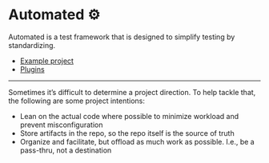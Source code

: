 # Automated ⚙️

Automated is a test framework that is designed to simplify testing by standardizing.

- [Example project](https://github.com/automated-tools/example)
- [Plugins](https://github.com/search?q=topic%3Aplugin+org%3Aautomated-tools&type=Repositories)

---

Sometimes it’s difficult to determine a project direction. To help tackle that, the following are some project intentions:

- Lean on the actual code where possible to minimize workload and prevent misconfiguration
- Store artifacts in the repo, so the repo itself is the source of truth
- Organize and facilitate, but offload as much work as possible. I.e., be a pass-thru, not a destination

